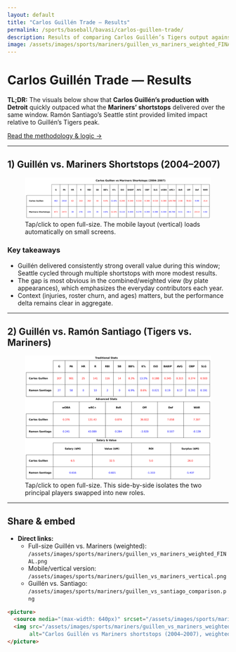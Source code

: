 ```yaml
---
layout: default
title: "Carlos Guillén Trade — Results"
permalink: /sports/baseball/bavasi/carlos-guillen-trade/
description: Results of comparing Carlos Guillén’s Tigers output against the Mariners’ shortstops post-trade, plus a Guillén vs. Ramón Santiago side-by-side.
image: /assets/images/sports/mariners/guillen_vs_mariners_weighted_FINAL.png
---
```


# Carlos Guillén Trade — Results

**TL;DR:** The visuals below show that **Carlos Guillén’s production with Detroit** quickly outpaced what the **Mariners’ shortstops** delivered over the same window. Ramón Santiago’s Seattle stint provided limited impact relative to Guillén’s Tigers peak.

[Read the methodology & logic →](/sports/baseball/bavasi/guillen-trade/logic/)

---

## 1) Guillén vs. Mariners Shortstops (2004–2007)

<figure class="image-figure">
  <a href="/assets/images/sports/mariners/guillen_vs_mariners_weighted_FINAL.png" target="_blank" rel="noopener">
    <picture>
      <source media="(max-width: 640px)" srcset="/assets/images/sports/mariners/guillen_vs_mariners_vertical.png">
      <img
        src="/assets/images/sports/mariners/guillen_vs_mariners_weighted_FINAL.png"
        alt="Results graphic comparing Carlos Guillén’s output with the Mariners’ shortstops across 2004–2007, weighted by plate appearances."
        loading="lazy">
    </picture>
  </a>
  <figcaption>Tap/click to open full-size. The mobile layout (vertical) loads automatically on small screens.</figcaption>
</figure>

### Key takeaways
- Guillén delivered consistently strong overall value during this window; Seattle cycled through multiple shortstops with more modest results.
- The gap is most obvious in the combined/weighted view (by plate appearances), which emphasizes the everyday contributors each year.
- Context (injuries, roster churn, and ages) matters, but the performance delta remains clear in aggregate.

---

## 2) Guillén vs. Ramón Santiago (Tigers vs. Mariners)

<figure class="image-figure">
  <a href="/assets/images/sports/mariners/guillen_vs_santiago_comparison.png" target="_blank" rel="noopener">
    <img
      src="/assets/images/sports/mariners/guillen_vs_santiago_comparison.png"
      alt="Side-by-side comparison of Ramón Santiago’s Seattle tenure vs. Carlos Guillén’s Detroit tenure."
      loading="lazy">
  </a>
  <figcaption>Tap/click to open full-size. This side-by-side isolates the two principal players swapped into new roles.</figcaption>
</figure>

---

## Share & embed

- **Direct links:**
  - Full-size Guillén vs. Mariners (weighted): `/assets/images/sports/mariners/guillen_vs_mariners_weighted_FINAL.png`
  - Mobile/vertical version: `/assets/images/sports/mariners/guillen_vs_mariners_vertical.png`
  - Guillén vs. Santiago: `/assets/images/sports/mariners/guillen_vs_santiago_comparison.png`

```html
<picture>
  <source media="(max-width: 640px)" srcset="/assets/images/sports/mariners/guillen_vs_mariners_vertical.png">
  <img src="/assets/images/sports/mariners/guillen_vs_mariners_weighted_FINAL.png"
       alt="Carlos Guillén vs Mariners shortstops (2004–2007), weighted by PA.">
</picture>

